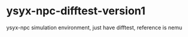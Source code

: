 # ysyx-npc-difftest-version1
ysyx-npc simulation environment, just have difftest, reference is nemu
